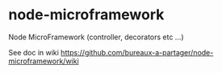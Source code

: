 # node-microframework
Node MicroFramework (controller, decorators etc ...)

See doc in wiki https://github.com/bureaux-a-partager/node-microframework/wiki
